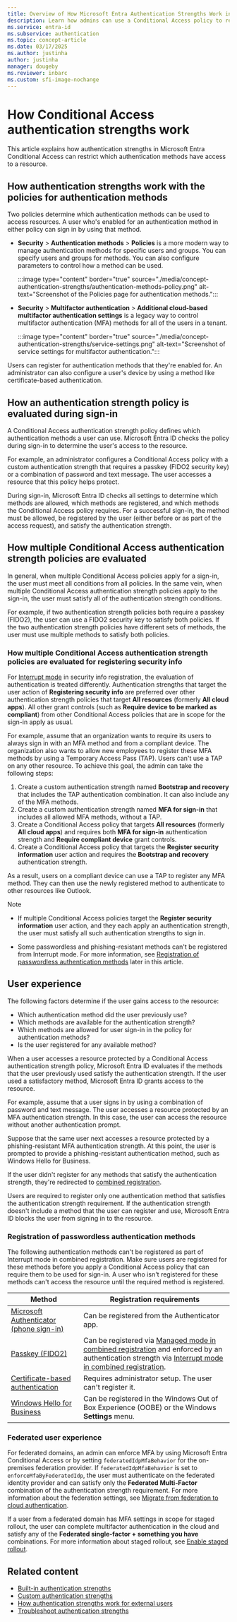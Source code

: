 ```yaml
---
title: Overview of How Microsoft Entra Authentication Strengths Work in a Conditional Access Policy
description: Learn how admins can use a Conditional Access policy to require specific authentication combinations to access a resource.
ms.service: entra-id
ms.subservice: authentication
ms.topic: concept-article
ms.date: 03/17/2025
ms.author: justinha
author: justinha
manager: dougeby
ms.reviewer: inbarc
ms.custom: sfi-image-nochange
---
```


# How Conditional Access authentication strengths work

This article explains how authentication strengths in Microsoft Entra Conditional Access can restrict which authentication methods have access to a resource.

## How authentication strengths work with the policies for authentication methods

Two policies determine which authentication methods can be used to access resources. A user who's enabled for an authentication method in either policy can sign in by using that method.

- **Security** > **Authentication methods** > **Policies** is a more modern way to manage authentication methods for specific users and groups. You can specify users and groups for methods. You can also configure parameters to control how a method can be used.

  :::image type="content" border="true" source="./media/concept-authentication-strengths/authentication-methods-policy.png" alt-text="Screenshot of the Policies page for authentication methods.":::

- **Security** > **Multifactor authentication** > **Additional cloud-based multifactor authentication settings** is a legacy way to control multifactor authentication (MFA) methods for all of the users in a tenant.

  :::image type="content" border="true" source="./media/concept-authentication-strengths/service-settings.png" alt-text="Screenshot of service settings for multifactor authentication.":::

Users can register for authentication methods that they're enabled for. An administrator can also configure a user's device by using a method like certificate-based authentication.

## How an authentication strength policy is evaluated during sign-in

A Conditional Access authentication strength policy defines which authentication methods a user can use. Microsoft Entra ID checks the policy during sign-in to determine the user's access to the resource.

For example, an administrator configures a Conditional Access policy with a custom authentication strength that requires a passkey (FIDO2 security key) or a combination of password and text message. The user accesses a resource that this policy helps protect.

During sign-in, Microsoft Entra ID checks all settings to determine which methods are allowed, which methods are registered, and which methods the Conditional Access policy requires. For a successful sign-in, the method must be allowed, be registered by the user (either before or as part of the access request), and satisfy the authentication strength.

## How multiple Conditional Access authentication strength policies are evaluated

In general, when multiple Conditional Access policies apply for a sign-in, the user must meet all conditions from all policies. In the same vein, when multiple Conditional Access authentication strength policies apply to the sign-in, the user must satisfy all of the authentication strength conditions.

For example, if two authentication strength policies both require a passkey (FIDO2), the user can use a FIDO2 security key to satisfy both policies. If the two authentication strength policies have different sets of methods, the user must use multiple methods to satisfy both policies.

### How multiple Conditional Access authentication strength policies are evaluated for registering security info

For [Interrupt mode](/entra/identity/authentication/concept-registration-mfa-sspr-combined#interrupt-mode) in security info registration, the evaluation of authentication is treated differently. Authentication strengths that target the user action of **Registering security info** are preferred over other authentication strength policies that target **All resources** (formerly **All cloud apps**). All other grant controls (such as **Require device to be marked as compliant**) from other Conditional Access policies that are in scope for the sign-in apply as usual.

For example, assume that an organization wants to require its users to always sign in with an MFA method and from a compliant device. The organization also wants to allow new employees to register these MFA methods by using a Temporary Access Pass (TAP). Users can't use a TAP on any other resource. To achieve this goal, the admin can take the following steps:

1. Create a custom authentication strength named **Bootstrap and recovery** that includes the TAP authentication combination. It can also include any of the MFA methods.
1. Create a custom authentication strength named **MFA for sign-in** that includes all allowed MFA methods, without a TAP.
1. Create a Conditional Access policy that targets **All resources** (formerly **All cloud apps**) and requires both **MFA for sign-in** authentication strength and **Require compliant device** grant controls.
1. Create a Conditional Access policy that targets the **Register security information** user action and requires the **Bootstrap and recovery** authentication strength.

As a result, users on a compliant device can use a TAP to register any MFA method. They can then use the newly registered method to authenticate to other resources like Outlook.

> [!NOTE]
>
>- If multiple Conditional Access policies target the **Register security information** user action, and they each apply an authentication strength, the user must satisfy all such authentication strengths to sign in.
>
>- Some passwordless and phishing-resistant methods can't be registered from Interrupt mode. For more information, see [Registration of passwordless authentication methods](#registration-of-passwordless-authentication-methods) later in this article.

## User experience

The following factors determine if the user gains access to the resource:

- Which authentication method did the user previously use?
- Which methods are available for the authentication strength?
- Which methods are allowed for user sign-in in the policy for authentication methods?
- Is the user registered for any available method?

When a user accesses a resource protected by a Conditional Access authentication strength policy, Microsoft Entra ID evaluates if the methods that the user previously used satisfy the authentication strength. If the user used a satisfactory method, Microsoft Entra ID grants access to the resource.

For example, assume that a user signs in by using a combination of password and text message. The user accesses a resource protected by an MFA authentication strength. In this case, the user can access the resource without another authentication prompt.

Suppose that the same user next accesses a resource protected by a phishing-resistant MFA authentication strength. At this point, the user is prompted to provide a phishing-resistant authentication method, such as Windows Hello for Business.

If the user didn't register for any methods that satisfy the authentication strength, they're redirected to [combined registration](concept-registration-mfa-sspr-combined.md#interrupt-mode).

Users are required to register only one authentication method that satisfies the authentication strength requirement. If the authentication strength doesn't include a method that the user can register and use, Microsoft Entra ID blocks the user from signing in to the resource.

### Registration of passwordless authentication methods

The following authentication methods can't be registered as part of Interrupt mode in combined registration. Make sure users are registered for these methods before you apply a Conditional Access policy that can require them to be used for sign-in. A user who isn't registered for these methods can't access the resource until the required method is registered.

| Method | Registration requirements |
|--------|---------------------------|
|[Microsoft Authenticator (phone sign-in)](https://support.microsoft.com/account-billing/add-your-work-or-school-account-to-the-microsoft-authenticator-app-43a73ab5-b4e8-446d-9e54-2a4cb8e4e93c) | Can be registered from the Authenticator app.|
|[Passkey (FIDO2)](howto-authentication-passwordless-security-key.md) | Can be registered via [Managed mode in combined registration](/entra/identity/authentication/concept-registration-mfa-sspr-combined#manage-mode) and enforced by an authentication strength via [Interrupt mode in combined registration](/entra/identity/authentication/concept-registration-mfa-sspr-combined#interrupt-mode). |
|[Certificate-based authentication](concept-certificate-based-authentication.md) | Requires administrator setup. The user can't register it. |
|[Windows Hello for Business](/windows/security/identity-protection/hello-for-business/hello-prepare-people-to-use) | Can be registered in the Windows Out of Box Experience (OOBE) or the Windows **Settings** menu.|

### Federated user experience

For federated domains, an admin can enforce MFA by using Microsoft Entra Conditional Access or by setting `federatedIdpMfaBehavior` for the on-premises federation provider. If `federatedIdpMfaBehavior` is set to `enforceMfaByFederatedIdp`, the user must authenticate on the federated identity provider and can satisfy only the **Federated Multi-Factor** combination of the authentication strength requirement. For more information about the federation settings, see [Migrate from federation to cloud authentication](../hybrid/connect/migrate-from-federation-to-cloud-authentication.md).

If a user from a federated domain has MFA settings in scope for staged rollout, the user can complete multifactor authentication in the cloud and satisfy any of the **Federated single-factor + something you have** combinations. For more information about staged rollout, see [Enable staged rollout](how-to-mfa-server-migration-utility.md#enable-staged-rollout).

## Related content

- [Built-in authentication strengths](concept-authentication-strengths.md)
- [Custom authentication strengths](concept-authentication-strength-advanced-options.md)
- [How authentication strengths work for external users](concept-authentication-strength-external-users.md)
- [Troubleshoot authentication strengths](troubleshoot-authentication-strengths.md)
